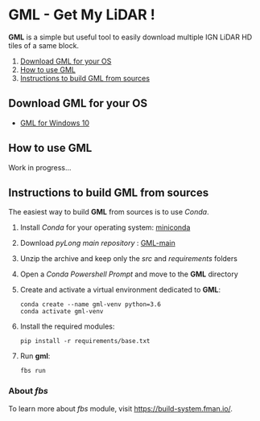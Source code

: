 # GML - Get My LiDAR !

**GML** is a simple but useful tool to easily download multiple IGN LiDAR HD tiles of a same block.

1. [Download GML for your OS](#Download-GML-for-your-OS)
2. [How to use GML](#How-to-use-GML)
3. [Instructions to build GML from sources](#Instructions-to-build-GML-from-sources)

## Download GML for your OS

- [GML for Windows 10](https://sourceforge.net/projects/get-my-lidar/files/GML_22-07.exe/download)

## How to use GML

Work in progress...

## Instructions to build GML from sources

The easiest way to build **GML** from sources is to use *Conda*.

1. Install *Conda* for your operating system: [miniconda](https://docs.conda.io/en/latest/miniconda.html)
2. Download *pyLong main repository* : [GML-main](https://github.com/clementroussel/GML/archive/refs/heads/main.zip)
3. Unzip the archive and keep only the *src* and *requirements* folders
4. Open a *Conda Powershell Prompt* and move to the **GML** directory
5. Create and activate a virtual environment dedicated to **GML**:

    ```conda create --name gml-venv python=3.6```  
    ```conda activate gml-venv```

6. Install the required modules:

    ```pip install -r requirements/base.txt```

7. Run **gml**:

    ```fbs run```

### About *fbs*

To learn more about *fbs* module, visit https://build-system.fman.io/.